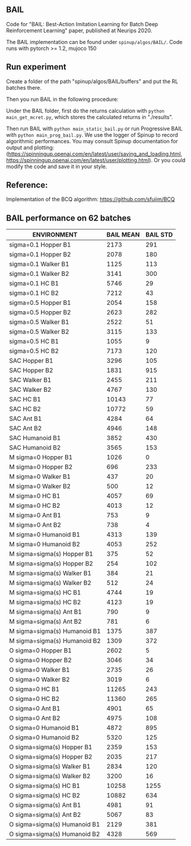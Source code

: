 ## BAIL

Code for "BAIL: Best-Action Imitation Learning for Batch Deep Reinforcement Learning" paper, published at Neurips 2020.

The BAIL implementation can be found under `spinup/algos/BAIL/`.
Code runs with pytorch >= 1.2, mujoco 150

## Run experiment
Create a folder of the path "spinup/algos/BAIL/buffers" and put the RL batches there. 

Then you run BAIL in the following procedure:

Under the BAIL folder, first do the returns calculation with `python main_get_mcret.py`, which stores the calculated returns in "./results".

Then run BAIL with `python main_static_bail.py` or run Progressive BAIL with `python main_prog_bail.py`. 
We use the logger of Spinup to record algorithmic performances. You may consult Spinup documentation for output and plotting:
(https://spinningup.openai.com/en/latest/user/saving_and_loading.html, https://spinningup.openai.com/en/latest/user/plotting.html). Or you could modify the code and save it in your style.



## Reference: 


Implementation of the BCQ algorithm: https://github.com/sfujim/BCQ


## BAIL performance on 62 batches

|ENVIRONMENT|BAIL MEAN|BAIL STD|
|---|---|---|
|sigma=0.1 Hopper B1|2173|291|
|sigma=0.1 Hopper B2|2078|180|
|sigma=0.1 Walker B1|1125|113|
|sigma=0.1 Walker B2|3141|300|
|sigma=0.1 HC B1|5746|29|
|sigma=0.1 HC B2|7212|43|
|sigma=0.5 Hopper B1|2054|158|
|sigma=0.5 Hopper B2|2623|282|
|sigma=0.5 Walker B1|2522|51|
|sigma=0.5 Walker B2|3115|133|
|sigma=0.5 HC B1|1055|9|
|sigma=0.5 HC B2|7173|120|
|SAC Hopper B1|3296|105|
|SAC Hopper B2|1831|915|
|SAC Walker B1|2455|211|
|SAC Walker B2|4767|130|
|SAC HC B1|10143|77|
|SAC HC B2|10772|59|
|SAC Ant B1|4284|64|
|SAC Ant B2|4946|148|
|SAC Humanoid B1|3852|430|
|SAC Humanoid B2|3565|153|
|M sigma=0 Hopper B1|1026|0|
|M sigma=0 Hopper B2|696|233|
|M sigma=0 Walker B1|437|20|
|M sigma=0 Walker B2|500|12|
|M sigma=0 HC B1|4057|69|
|M sigma=0 HC B2|4013|12|
|M sigma=0 Ant B1|753|9|
|M sigma=0 Ant B2|738|4|
|M sigma=0 Humanoid B1|4313|139|
|M sigma=0 Humanoid B2|4053|252|
|M sigma=sigma(s) Hopper B1|375|52|
|M sigma=sigma(s) Hopper B2|254|102|
|M sigma=sigma(s) Walker B1|384|21|
|M sigma=sigma(s) Walker B2|512|24|
|M sigma=sigma(s) HC B1|4744|19|
|M sigma=sigma(s) HC B2|4123|19|
|M sigma=sigma(s) Ant B1|790|9|
|M sigma=sigma(s) Ant B2|781|6|
|M sigma=sigma(s) Humanoid B1|1375|387|
|M sigma=sigma(s) Humanoid B2|1309|372|
|O sigma=0 Hopper B1|2602|5|
|O sigma=0 Hopper B2|3046|34|
|O sigma=0 Walker B1|2735|26|
|O sigma=0 Walker B2|3019|6|
|O sigma=0 HC B1|11265|243|
|O sigma=0 HC B2|11360|265|
|O sigma=0 Ant B1|4901|65|
|O sigma=0 Ant B2|4975|108|
|O sigma=0 Humanoid B1|4872|895|
|O sigma=0 Humanoid B2|5320|125|
|O sigma=sigma(s) Hopper B1|2359|153|
|O sigma=sigma(s) Hopper B2|2035|217|
|O sigma=sigma(s) Walker B1|2834|120|
|O sigma=sigma(s) Walker B2|3200|16|
|O sigma=sigma(s) HC B1|10258|1255|
|O sigma=sigma(s) HC B2|10882|634|
|O sigma=sigma(s) Ant B1|4981|91|
|O sigma=sigma(s) Ant B2|5067|83|
|O sigma=sigma(s) Humanoid B1|2129|381|
|O sigma=sigma(s) Humanoid B2|4328|569|

